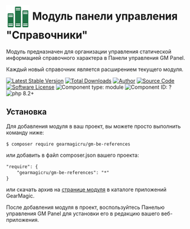 # <img src="https://raw.githubusercontent.com/gearmagicru/gm-be-reference/refs/heads/main/assets/images/icon.svg" width="64px" height="64px" align="absmiddle"> Модуль панели управления "Справочники"

Модуль предназначен для организации управления статической информацией справочного характера в Панели управления GM Panel.

Каждый новый справочник является расширением текущего модуля.

[![Latest Stable Version](https://img.shields.io/packagist/v/gearmagicru/gm-be-references.svg)](https://packagist.org/packages/gearmagicru/gm-be-references)
[![Total Downloads](https://img.shields.io/packagist/dt/gearmagicru/gm-be-reference.svg)](https://packagist.org/packages/gearmagicru/gm-be-references)
[![Author](https://img.shields.io/badge/author-anton.tivonenko@gmail.com-blue.svg)](mailto:anton.tivonenko@gmail)
[![Source Code](https://img.shields.io/badge/source-gearmagicru/gm--be--reference-blue.svg)](https://github.com/gearmagicru/gm-be-reference)
[![Software License](https://img.shields.io/badge/license-MIT-brightgreen.svg)](https://github.com/gearmagicru/gm-be-reference/blob/master/LICENSE)
![Component type: module](https://img.shields.io/badge/component%20type-module-blue.svg)
![Component ID: ?](https://img.shields.io/badge/component%20id-gm.be.references-green.svg)
![php 8.2+](https://img.shields.io/badge/php-min%208.2-red.svg)

## Установка

Для добавления модуля в ваш проект, вы можете просто выполнить команду ниже:

```
$ composer require gearmagicru/gm-be-references
```

или добавить в файл composer.json вашего проекта:
```
"require": {
    "gearmagicru/gm-be-references": "*"
}
```
или скачать архив на [странице модуля](https://apps.gearmagic.ru/component/gm-be-references) в каталоге приложений GearMagic.

После добавления модуля в проект, воспользуйтесь Панелью управления GM Panel для установки его в редакцию вашего веб-приложения.
